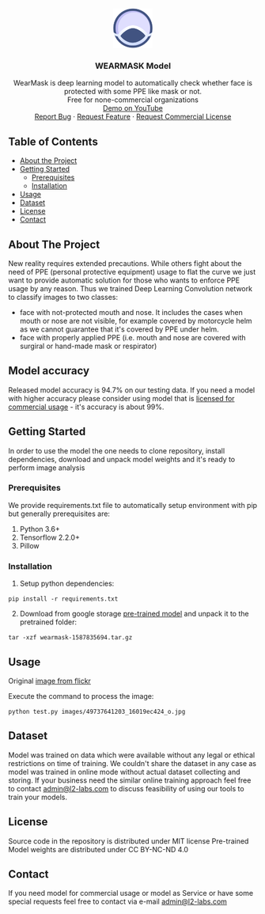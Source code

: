 <!-- PROJECT LOGO -->
<br />
<p align="center">
  <a href="https://github.com/l2-labs/wearmask-model">
    <img src="images/logo.svg" alt="Logo" width="80" height="80">
  </a>

  <h3 align="center">WEARMASK Model</h3>

  <p align="center">
    WearMask is deep learning model to automatically check whether face is protected with some PPE like mask or not.
    <br />
    Free for none-commercial organizations
    <br />
    <a href="https://www.youtube.com/channel/UCvIxZXAE_N2MsNG7YBJgukw">Demo on YouTube</a>
    <br />
    <a href="https://github.com/l2-labs/wearmask-model/issues">Report Bug</a>
    ·
    <a href="https://github.com/l2-labs/wearmask-model/issues">Request Feature</a>
    ·
    <a href="https://l2-labs.com">Request Commercial License</a>
  </p>
</p>


<!-- TABLE OF CONTENTS -->
## Table of Contents

* [About the Project](#about-the-project)
* [Getting Started](#getting-started)
  * [Prerequisites](#prerequisites)
  * [Installation](#installation)
* [Usage](#usage)
* [Dataset](#dataset)
* [License](#license)
* [Contact](#contact)

## About The Project

New reality requires extended precautions. While others fight about the need of PPE (personal protective equipment) usage to flat the curve we just want to provide automatic solution for those who wants to enforce PPE usage by any reason. Thus we trained Deep Learning Convolution network to classify images to two classes:
- face with not-protected mouth and nose. It includes the cases when mouth or nose are not visible, for example covered by motorcycle helm as we cannot guarantee that it's covered by PPE under helm.
- face with properly applied PPE (i.e. mouth and nose are covered with surgiral or hand-made mask or respirator)

## Model accuracy

Released model accuracy is 94.7% on our testing data. If you need a model with higher accuracy please consider using model that is [licensed for commercial usage](#contact) - it's accuracy is about 99%.


## Getting Started
In order to use the model the one needs to clone repository, install dependencies, download and unpack model weights and it's ready to perform image analysis

### Prerequisites
We provide requirements.txt file to automatically setup environment with pip but generally prerequisites are:

1. Python 3.6+
2. Tensorflow 2.2.0+
3. Pillow

### Installation

1. Setup python dependencies:

```
pip install -r requirements.txt
```

2. Download from google storage [pre-trained model](https://drive.google.com/file/d/1ZVCb7Ronzqvrv5Ctc8anVlF0nRDy2flA/view?usp=sharing) and unpack it to the pretrained folder:

```
tar -xzf wearmask-1587835694.tar.gz
```


## Usage
Original [image from flickr](https://www.flickr.com/photos/youngshanahan/49737641203/)

Execute the command to process the image:
```
python test.py images/49737641203_16019ec424_o.jpg
```


## Dataset

Model was trained on data which were available without any legal or ethical restrictions on time of training. We couldn't share the dataset in any case as model was trained in online mode without actual dataset collecting and storing. If your business need the similar online training approach feel free to contact admin@l2-labs.com to discuss feasibility of using our tools to train your models.

## License
Source code in the repository is distributed under MIT license
Pre-trained Model weights are distributed under CC BY-NC-ND 4.0


## Contact
If you need model for commercial usage or model as Service or have some special requests feel free to contact via e-mail admin@l2-labs.com